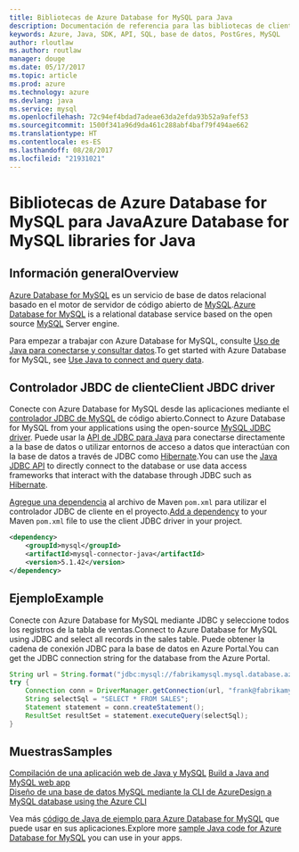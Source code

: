 ```yaml
---
title: Bibliotecas de Azure Database for MySQL para Java
description: Documentación de referencia para las bibliotecas de cliente de Java para Azure Database for MySQL
keywords: Azure, Java, SDK, API, SQL, base de datos, PostGres, MySQL
author: rloutlaw
ms.author: routlaw
manager: douge
ms.date: 05/17/2017
ms.topic: article
ms.prod: azure
ms.technology: azure
ms.devlang: java
ms.service: mysql
ms.openlocfilehash: 72c94ef4bdad7adeae63da2efda93b52a9afef53
ms.sourcegitcommit: 1500f341a96d9da461c288abf4baf79f494ae662
ms.translationtype: HT
ms.contentlocale: es-ES
ms.lasthandoff: 08/28/2017
ms.locfileid: "21931021"
---
```

# <a name="azure-database-for-mysql-libraries-for-java"></a><span data-ttu-id="8a76c-104">Bibliotecas de Azure Database for MySQL para Java</span><span class="sxs-lookup"><span data-stu-id="8a76c-104">Azure Database for MySQL libraries for Java</span></span>

## <a name="overview"></a><span data-ttu-id="8a76c-105">Información general</span><span class="sxs-lookup"><span data-stu-id="8a76c-105">Overview</span></span>

<span data-ttu-id="8a76c-106">[Azure Database for MySQL](/azure/sql-database/sql-database-technical-overview) es un servicio de base de datos relacional basado en el motor de servidor de código abierto de [MySQL](https://www.mysql.com/).</span><span class="sxs-lookup"><span data-stu-id="8a76c-106">[Azure Database for MySQL](/azure/sql-database/sql-database-technical-overview) is a relational database service based on the open source [MySQL](https://www.mysql.com/) Server engine.</span></span> 

<span data-ttu-id="8a76c-107">Para empezar a trabajar con Azure Database for MySQL, consulte [Uso de Java para conectarse y consultar datos](/azure/mysql/connect-java).</span><span class="sxs-lookup"><span data-stu-id="8a76c-107">To get started with Azure Database for MySQL, see [Use Java to connect and query data](/azure/mysql/connect-java).</span></span>

## <a name="client-jbdc-driver"></a><span data-ttu-id="8a76c-108">Controlador JBDC de cliente</span><span class="sxs-lookup"><span data-stu-id="8a76c-108">Client JBDC driver</span></span>

<span data-ttu-id="8a76c-109">Conecte con Azure Database for MySQL desde las aplicaciones mediante el [controlador JDBC de MySQL](https://dev.mysql.com/downloads/connector/j/) de código abierto.</span><span class="sxs-lookup"><span data-stu-id="8a76c-109">Connect to Azure Database for MySQL from your applications using the open-source [MySQL JDBC driver](https://dev.mysql.com/downloads/connector/j/).</span></span> <span data-ttu-id="8a76c-110">Puede usar la [API de JDBC para Java](https://docs.oracle.com/javase/8/docs/technotes/guides/jdbc/) para conectarse directamente a la base de datos o utilizar entornos de acceso a datos que interactúan con la base de datos a través de JDBC como [Hibernate](http://hibernate.org/).</span><span class="sxs-lookup"><span data-stu-id="8a76c-110">You can use the [Java JDBC API](https://docs.oracle.com/javase/8/docs/technotes/guides/jdbc/) to directly connect to the database or use data access frameworks that interact with the database through JDBC such as [Hibernate](http://hibernate.org/).</span></span>

<span data-ttu-id="8a76c-111">[Agregue una dependencia](https://maven.apache.org/guides/getting-started/index.html#How_do_I_use_external_dependencies) al archivo de Maven `pom.xml` para utilizar el controlador JDBC de cliente en el proyecto.</span><span class="sxs-lookup"><span data-stu-id="8a76c-111">[Add a dependency](https://maven.apache.org/guides/getting-started/index.html#How_do_I_use_external_dependencies) to your Maven `pom.xml` file to use the client JDBC driver in your project.</span></span>  

```XML
<dependency>
    <groupId>mysql</groupId>
    <artifactId>mysql-connector-java</artifactId>
    <version>5.1.42</version>
</dependency>
```   

## <a name="example"></a><span data-ttu-id="8a76c-112">Ejemplo</span><span class="sxs-lookup"><span data-stu-id="8a76c-112">Example</span></span>

<span data-ttu-id="8a76c-113">Conecte con Azure Database for MySQL mediante JDBC y seleccione todos los registros de la tabla de ventas.</span><span class="sxs-lookup"><span data-stu-id="8a76c-113">Connect to Azure Database for MySQL using JDBC and select all records in the sales table.</span></span> <span data-ttu-id="8a76c-114">Puede obtener la cadena de conexión JDBC para la base de datos en Azure Portal.</span><span class="sxs-lookup"><span data-stu-id="8a76c-114">You can get the JDBC connection string for the database from the Azure Portal.</span></span>

```java
String url = String.format("jdbc:mysql://fabrikamysql.mysql.database.azure.com:3306/fabrikamdb?verifyServerCertificate=true&useSSL=true&requireSSL=false");
try {
    Connection conn = DriverManager.getConnection(url, "frank@fabrikamysql", "aBcDeFgHiJkL");
    String selectSql = "SELECT * FROM SALES";
    Statement statement = conn.createStatement();
    ResultSet resultSet = statement.executeQuery(selectSql);
}
```

## <a name="samples"></a><span data-ttu-id="8a76c-115">Muestras</span><span class="sxs-lookup"><span data-stu-id="8a76c-115">Samples</span></span>

<span data-ttu-id="8a76c-116">[Compilación de una aplicación web de Java y MySQL](/azure/app-service-web/app-service-web-tutorial-java-mysql) </span><span class="sxs-lookup"><span data-stu-id="8a76c-116">[Build a Java and MySQL web app](/azure/app-service-web/app-service-web-tutorial-java-mysql) </span></span>  
[<span data-ttu-id="8a76c-117">Diseño de una base de datos MySQL mediante la CLI de Azure</span><span class="sxs-lookup"><span data-stu-id="8a76c-117">Design a MySQL database using the Azure CLI</span></span>](/azure/mysql/tutorial-design-database-using-cli)   

<span data-ttu-id="8a76c-118">Vea más [código de Java de ejemplo para Azure Database for MySQL](https://azure.microsoft.com/resources/samples/?platform=java&term=mysql) que puede usar en sus aplicaciones.</span><span class="sxs-lookup"><span data-stu-id="8a76c-118">Explore more [sample Java code for Azure Database for MySQL](https://azure.microsoft.com/resources/samples/?platform=java&term=mysql) you can use in your apps.</span></span>
